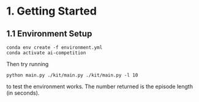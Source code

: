 # 1. Getting Started

## 1.1 Environment Setup

```
conda env create -f environment.yml
conda activate ai-competition
```
Then try running
```
python main.py ./kit/main.py ./kit/main.py -l 10
```
to test the environment works. The number returned is the episode length (in seconds).